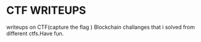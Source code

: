 # CTF WRITEUPS

writeups on CTF(capture the flag ) Blockchain challanges that i solved from different ctfs.Have fun.
